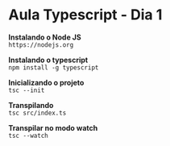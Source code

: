 # Aula Typescript - Dia 1

**Instalando o Node JS**  
`https://nodejs.org`  

**Instalando o typescript**  
`npm install -g typescript `  
  
**Inicializando o projeto**  
`tsc --init`  
  
  
**Transpilando**  
`tsc src/index.ts`  
  
**Transpilar no modo watch**  
`tsc --watch`  